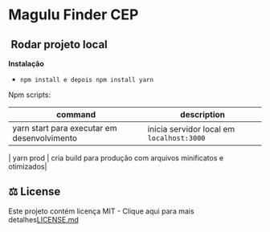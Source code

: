# Magulu Finder CEP

## ‍ Rodar projeto local

**Instalação**

- `npm install e depois npm install yarn`

Npm scripts:

| command                                     | description                               |
| ------------------------------------------- | ----------------------------------------- |
| yarn start para executar em desenvolvimento | inicia servidor local em `localhost:3000` |

| yarn prod | cria build para produção com arquivos minificatos e otimizados|

## ⚖️ License

Este projeto contém licença MIT - Clique aqui para mais detalhes[LICENSE.md](LICENSE.md)
